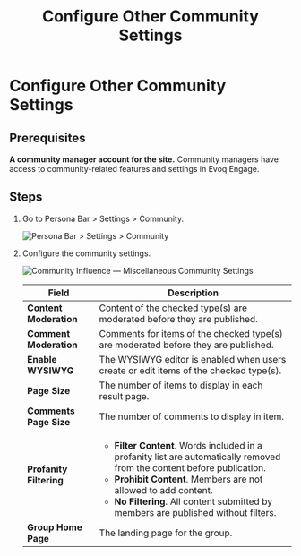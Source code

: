 ﻿---
uid: config-misc-community-settings
locale: en
title: Configure Other Community Settings
dnneditions: Evoq Engage
dnnversion: 09.02.00
related-topics: create-influence-goal-type,edit-influence-goal-type,delete-influence-goal-type
---

# Configure Other Community Settings

## Prerequisites

**A community manager account for the site.** Community managers have access to community-related features and settings in Evoq Engage.

## Steps

1.  Go to Persona Bar \> Settings \> Community.
    
    ![Persona Bar > Settings > Community](/images/scr-pbar-mod-Settings-E91.png)

    
2.  Configure the community settings.
    
      
    
    ![Community Influence — Miscellaneous Community Settings](/images/scr-CommunityInfluence-Misc.png)
    
      
    
    |**Field**|**Description**|
    |---|---|
    |**Content Moderation**|Content of the checked type(s) are moderated before they are published.|
    |**Comment Moderation**|Comments for items of the checked type(s) are moderated before they are published.|
    |**Enable WYSIWYG**|The WYSIWYG editor is enabled when users create or edit items of the checked type(s).|
    |**Page Size**|The number of items to display in each result page.|
    |**Comments Page Size**|The number of comments to display in item.|
    |**Profanity Filtering**|<ul><li>**Filter Content**. Words included in a profanity list are automatically removed from the content before publication.</li><li>**Prohibit Content**. Members are not allowed to add content.</li><li>**No Filtering**. All content submitted by members are published without filters.</li></ul>|
    |**Group Home Page**|The landing page for the group.|
